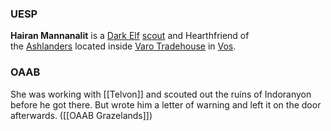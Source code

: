 
### UESP
**Hairan Mannanalit** is a [Dark Elf](https://en.uesp.net/wiki/Morrowind:Dark_Elf "Morrowind:Dark Elf") [scout](https://en.uesp.net/wiki/Morrowind:Scout "Morrowind:Scout") and Hearthfriend of the [Ashlanders](https://en.uesp.net/wiki/Morrowind:Ashlanders "Morrowind:Ashlanders") located inside [Varo Tradehouse](https://en.uesp.net/wiki/Morrowind:Varo_Tradehouse "Morrowind:Varo Tradehouse") in [Vos](https://en.uesp.net/wiki/Morrowind:Vos).

### OAAB
She was working with [[Telvon]] and scouted out the ruins of Indoranyon before he got there. But wrote him a letter of warning and left it on the door afterwards. ([[OAAB Grazelands]])